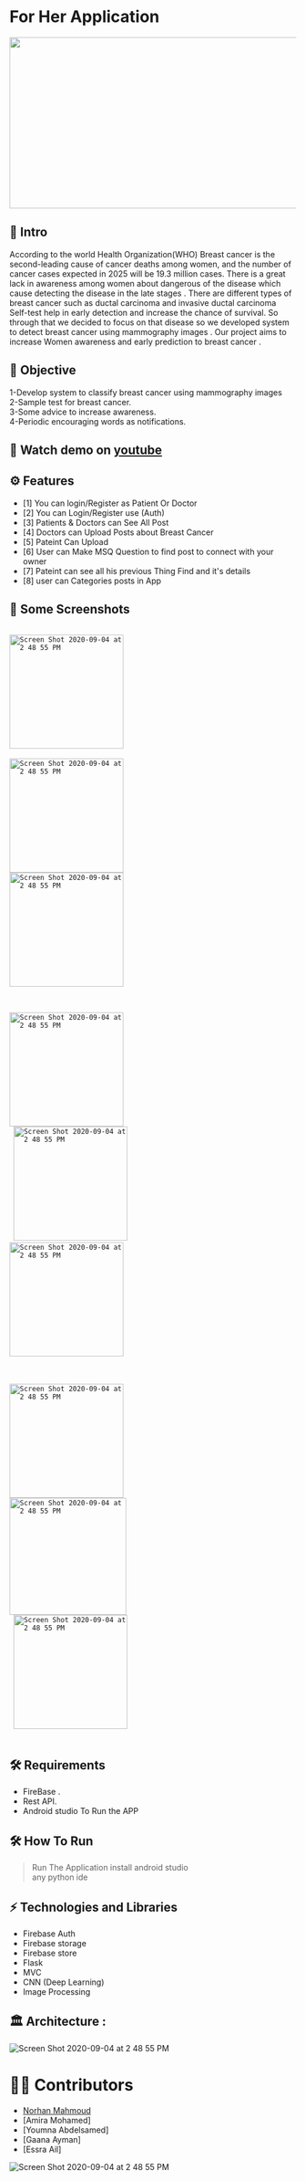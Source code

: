 # For Her Application
<img width="4000" height="300" src="https://qtxasset.com/quartz/qcloud5/media/image/fiercebiotech/1617277830/GettyImages505768988Tiny.jpg/GettyImages505768988Tiny.jpg?VersionId=sFwKzgPxdZI0xdXkeqf.GTwlijOjY3Tt"/>

## 🧐 Intro
According to the world Health Organization(WHO) Breast cancer is the second-leading cause of cancer deaths among women, and the number of cancer cases expected in 2025 will be 19.3 million cases.
There is a great lack in awareness among women about dangerous of the disease which cause detecting the disease in the late stages .
There are different types of breast cancer such as ductal carcinoma and invasive ductal carcinoma
Self-test help in early detection and increase the chance of survival.
So through that we decided to focus on that disease so we developed system to detect breast cancer using mammography images .
Our project aims to increase Women awareness and early prediction to breast cancer . 



## 🤔 Objective
1-Develop system to classify breast cancer using mammography images<br />
2-Sample test for breast cancer. <br />
3-Some advice to increase awareness.<br />
4-Periodic encouraging words as notifications.<br />


## 🎥 Watch demo on [youtube](https://drive.google.com/file/d/1JWGSaXASsg2obgfsJh6kVcdN0nUUq2aG/view)
## ⚙ Features

- [1] You can login/Register as Patient Or Doctor 
- [2] You can Login/Register use (Auth)
- [3] Patients & Doctors can See All Post 
- [4] Doctors can Upload Posts about Breast Cancer
- [5] Pateint Can Upload  
- [6] User can Make MSQ Question to find post to connect with your owner
- [7] Pateint can see all his previous Thing Find and it's details 
- [8] user can Categories posts in App


## 📱 Some Screenshots 
 <code>
<img width="200" alt="Screen Shot 2020-09-04 at 2 48 55 PM"src="https://firebasestorage.googleapis.com/v0/b/newsapp-2c3ef.appspot.com/o/Nour%2FForHer%20App%2FsplashScreen.jpeg?alt=media&token=1175f91b-1874-4401-ab36-19accb3ece99"> 
 
<img width="200" alt="Screen Shot 2020-09-04 at 2 48 55 PM" src="https://firebasestorage.googleapis.com/v0/b/newsapp-2c3ef.appspot.com/o/Nour%2FForHer%20App%2FloginScreen.jpeg?alt=media&token=d5f9c6a8-c41f-49be-897d-8d22141551dd">
<img width="200" alt="Screen Shot 2020-09-04 at 2 48 55 PM" src="https://firebasestorage.googleapis.com/v0/b/newsapp-2c3ef.appspot.com/o/Nour%2FForHer%20App%2FrigesterScreen.jpeg?alt=media&token=6f960a2b-9722-4e9a-8df1-524ca216a9c7">
 </code>
 <br /> <br />
 <code>
<img width="200" alt="Screen Shot 2020-09-04 at 2 48 55 PM" src="https://firebasestorage.googleapis.com/v0/b/newsapp-2c3ef.appspot.com/o/Nour%2FForHer%20App%2FeditProfile.jpeg?alt=media&token=5e832f10-e266-4d3b-9131-bf127db5d34e">
 <img width="200" alt="Screen Shot 2020-09-04 at 2 48 55 PM" src="https://firebasestorage.googleapis.com/v0/b/newsapp-2c3ef.appspot.com/o/Nour%2FForHer%20App%2FhomeScreen.jpeg?alt=media&token=2208d6ec-7843-4760-99fa-b9f6cbcafb09">
<img width="200" alt="Screen Shot 2020-09-04 at 2 48 55 PM" src="https://firebasestorage.googleapis.com/v0/b/newsapp-2c3ef.appspot.com/o/Nour%2FForHer%20App%2FtestScreen.jpeg?alt=media&token=ac2b7456-3875-4589-a384-e6dbc378ab49">
</code>
 <br /> <br />
 <code> 
<img width="200" alt="Screen Shot 2020-09-04 at 2 48 55 PM" src="https://firebasestorage.googleapis.com/v0/b/newsapp-2c3ef.appspot.com/o/Nour%2FForHer%20App%2FaboutUs.jpeg?alt=media&token=c47d24f9-338e-4165-bdc0-246485ef7527">
<img width="205" alt="Screen Shot 2020-09-04 at 2 48 55 PM" src="https://firebasestorage.googleapis.com/v0/b/newsapp-2c3ef.appspot.com/o/Nour%2FForHer%20App%2FCheckUPImage.jpeg?alt=media&token=8e6c7ff0-0bd1-4b95-b1d0-67b4f2406588">
 <img width="200" alt="Screen Shot 2020-09-04 at 2 48 55 PM" src="https://firebasestorage.googleapis.com/v0/b/newsapp-2c3ef.appspot.com/o/Nour%2FForHer%20App%2FuploadImageCancer.jpeg?alt=media&token=2182376d-54a5-4e93-9f76-d09e22621e39">
</code>
<br />

## 🛠 Requirements
 * FireBase .
 * Rest API.
 * Android studio To Run the APP
## 🛠 How To Run 

 >  Run The Application
  > install android studio<br />
  > any python ide <br />

## ⚡ Technologies and Libraries 
* Firebase Auth 
* Firebase storage 
* Firebase store
* Flask
* MVC
* CNN (Deep Learning)
* Image Processing





## 🏛 Architecture : 
<img alt="Screen Shot 2020-09-04 at 2 48 55 PM" src="http://2.bp.blogspot.com/-NgofijLi4G4/UpOgzGuwzJI/AAAAAAAAChQ/TTOaElqGy1I/s1600/mvc.png">

<!-- ## 🏛 DataBase Diagram :
<img alt="Screen Shot 2020-09-04 at 2 48 55 PM" src="/img/Db.PNG">
 -->


# 👷🏽 Contributors
* [Norhan Mahmoud](https://github.com/Nourhan2492018)
* [Amira Mohamed]
* [Youmna Abdelsamed]
* [Gaana Ayman]
* [Essra Ail]

<img alt="Screen Shot 2020-09-04 at 2 48 55 PM" src="https://firebasestorage.googleapis.com/v0/b/weather-34a2f.appspot.com/o/WhatsApp%20Image%202022-10-26%20at%2012.05.02.jpeg?alt=media&token=3f9a529d-392d-42b6-a111-d42c5602415a">
